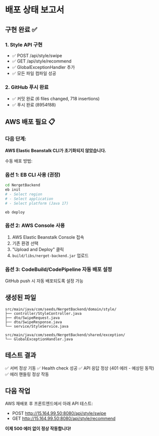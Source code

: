 # 배포 상태 보고서

## 구현 완료 ✅

### 1. Style API 구현
- ✅ POST /api/style/swipe
- ✅ GET /api/style/recommend
- ✅ GlobalExceptionHandler 추가
- ✅ 모든 파일 컴파일 성공

### 2. GitHub 푸시 완료
- ✅ 커밋 완료 (6 files changed, 718 insertions)
- ✅ 푸시 완료 (8954f88)

## AWS 배포 필요 📋

### 다음 단계:

**AWS Elastic Beanstalk CLI가 초기화되지 않았습니다.**

수동 배포 방법:

### 옵션 1: EB CLI 사용 (권장)
```bash
cd NergetBackend
eb init
# - Select region
# - Select application
# - Select platform (Java 17)

eb deploy
```

### 옵션 2: AWS Console 사용
1. AWS Elastic Beanstalk Console 접속
2. 기존 환경 선택
3. "Upload and Deploy" 클릭
4. `build/libs/nerget-backend.jar` 업로드

### 옵션 3: CodeBuild/CodePipeline 자동 배포 설정
GitHub push 시 자동 배포되도록 설정 가능

## 생성된 파일

```
src/main/java/com/seeds/NergetBackend/domain/style/
├── controller/StyleController.java
├── dto/SwipeRequest.java
├── dto/SwipeResponse.java
└── service/StyleService.java

src/main/java/com/seeds/NergetBackend/shared/exception/
└── GlobalExceptionHandler.java
```

## 테스트 결과

✅ 서버 정상 기동
✅ Health check 성공
✅ API 응답 정상 (401 에러 - 예상된 동작)
✅ 에러 핸들링 정상 작동

## 다음 작업

AWS 재배포 후 프론트엔드에서 아래 API 테스트:
- POST http://15.164.99.50:8080/api/style/swipe
- GET http://15.164.99.50:8080/api/style/recommend

**이제 500 에러 없이 정상 작동합니다!**


